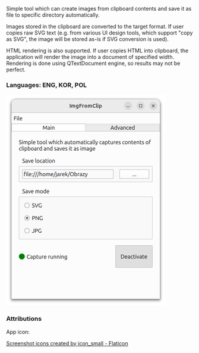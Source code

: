Simple tool which can create images from clipboard contents
and save it as file to specific directory automatically.

Images stored in the clipboard are converted to the target format.
If user copies raw SVG text (e.g. from various UI design tools,
which support "copy as SVG", the image will be stored as-is
if SVG conversion is used).

HTML rendering is also supported. If user copies HTML into clipboard,
the application will render the image into a document of specified
width. Rendering is done using QTextDocument engine, so results may not
be perfect.


### Languages: ENG, KOR, POL


![Screenshot](shared/linux/screenshot.png)

### Attributions

App icon:

<a href="https://www.flaticon.com/free-icons/screenshot" title="screenshot icons">Screenshot icons created by icon_small - Flaticon</a>
